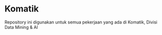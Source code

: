 # Komatik

Repository ini digunakan untuk semua pekerjaan yang ada di Komatik, Divisi Data Mining & AI
